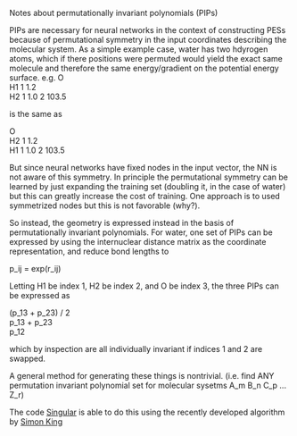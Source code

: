 Notes about permutationally invariant polynomials (PIPs)

PIPs are necessary for neural networks in the context of constructing PESs because of permutational symmetry in the input coordinates describing the molecular system.
As a simple example case, water has two hdyrogen atoms, which if there positions were permuted would yield the exact same molecule and therefore the same energy/gradient on the potential energy surface.
e.g.
O  
H1 1 1.2  
H2 1 1.0 2 103.5  

is the same as 

O  
H2 1 1.2  
H1 1 1.0 2 103.5  

But since neural networks have fixed nodes in the input vector, the NN is not aware of this symmetry. In principle the permutational symmetry can be learned by just expanding the training set (doubling it, in the case of water)
but this can greatly increase the cost of training. One approach is to used symmetrized nodes but this is not favorable (why?).

So instead, the geometry is expressed instead in the basis of permutationally invariant polynomials.
For water, one set of PIPs can be expressed by using the internuclear distance matrix as the coordinate representation, and reduce bond lengths to  

p_ij = exp(r_ij)  

Letting H1 be index 1, H2 be index 2, and O be index 3, the three PIPs can be expressed as  

(p_13 + p_23) / 2  
p_13 + p_23  
p_12  

which by inspection are all individually invariant if indices 1 and 2 are swapped.

A general method for generating these things is nontrivial. (i.e. find ANY permutation invariant polynomial set for molecular sysetms A_m B_n C_p ... Z_r)

The code [Singular](https://www.singular.uni-kl.de/index.php) is able to do this using the recently developed algorithm by [Simon King](https://www.sciencedirect.com/science/article/pii/S074771711200079X)
